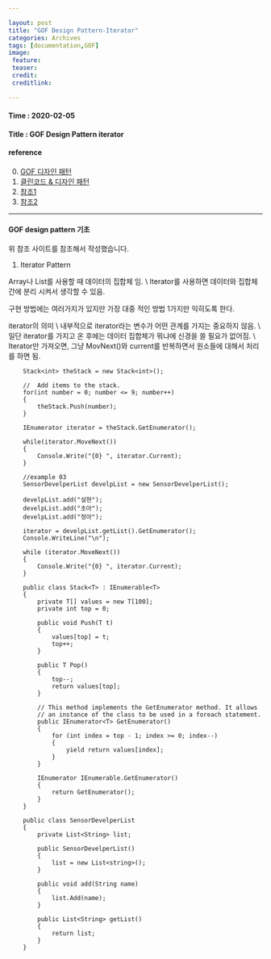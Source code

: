 ```yaml
---

layout: post
title: "GOF Design Pattern-Iterator"
categories: Archives
tags: [documentation,GOF]
image:
 feature:
 teaser:
 credit:
 creditlink:

---
```


#### Time : 2020-02-05
#### Title : GOF Design Pattern iterator

#### reference

0. [GOF 디자인 패턴](http://iilii.egloos.com/tag/디자인패턴)
0. [클린코드 & 디자인 패턴](https://hyesun03.github.io/archive/)
1. [참조1](https://docs.microsoft.com/ko-kr/dotnet/csharp/programming-guide/concepts/iterators)
2. [참조2](http://iilii.egloos.com/3788564)

***
#### GOF design pattern 기초

위 참조 사이트를 참조해서 작성했습니다. 

1. Iterator Pattern 

Array나 List를 사용할 때 데이터의 집합체 임. \\
Iterator를 사용하면 데이터와 집합체간에 분리 시켜서 생각할 수 있음. 

구현 방법에는 여러가지가 있지만 가장 대중 적인 방법 1가지만 익히도록 한다.

iterator의 의미 \\
내부적으로 iterator라는 변수가 어떤 관계를 가지는 중요하지 않음. \\
일단 iterator를 가지고 온 후에는 데이터 집합체가 뭐냐에 신경을 쓸 필요가 없어짐. \\
Iterator만 가져오면, 그냥 MovNext()와 current를 반복하면서 원소들에 대해서 처리를 하면 됨. 

~~~    
    Stack<int> theStack = new Stack<int>();

    //  Add items to the stack.
    for(int number = 0; number <= 9; number++)
    {
        theStack.Push(number);
    }

    IEnumerator iterator = theStack.GetEnumerator();

    while(iterator.MoveNext())
    {
        Console.Write("{0} ", iterator.Current);
    }

    //example 03
    SensorDevelperList develpList = new SensorDevelperList();

    develpList.add("설현");
    develpList.add("초아");
    develpList.add("정아");

    iterator = develpList.getList().GetEnumerator();
    Console.WriteLine("\n");

    while (iterator.MoveNext())
    {
        Console.Write("{0} ", iterator.Current);
    }

~~~

~~~
    public class Stack<T> : IEnumerable<T>
    {
        private T[] values = new T[100];
        private int top = 0;

        public void Push(T t)
        {
            values[top] = t;
            top++;
        }

        public T Pop()
        {
            top--;
            return values[top];
        }

        // This method implements the GetEnumerator method. It allows
        // an instance of the class to be used in a foreach statement.
        public IEnumerator<T> GetEnumerator()
        {
            for (int index = top - 1; index >= 0; index--)
            {
                yield return values[index];
            }
        }

        IEnumerator IEnumerable.GetEnumerator()
        {
            return GetEnumerator();
        }
    }

~~~
~~~
    public class SensorDevelperList
    {
        private List<String> list;
        
        public SensorDevelperList()
        {
            list = new List<string>();
        }

        public void add(String name)
        {
            list.Add(name);
        }

        public List<String> getList()
        {
            return list;
        }
    }
~~~



